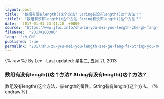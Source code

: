 ```yaml
---
layout: post
title:  "数组有没有length()这个方法? String有没有length()这个方法？"
title2:  "数组有没有length()这个方法 String有没有length()这个方法？"
date:   2017-01-01 23:41:20  +0800
source:  "https://www.jfox.info/shu-zu-you-mei-you-length-zhe-ge-fang-fa-String-you-mei-you-length-zhe-ge-fang-fa.html"
fileName:  "20170100380"
lang:  "zh_CN"
published: true
permalink: "2017/shu-zu-you-mei-you-length-zhe-ge-fang-fa-String-you-mei-you-length-zhe-ge-fang-fa.html"
---
```

{% raw %}
By Lee - Last updated: 星期二, 五月 21, 2013

### 数组有没有length()这个方法? String有没有length()这个方法？

数组没有length()这个方法，有length的属性。String有有length()这个方法。
{% endraw %}

